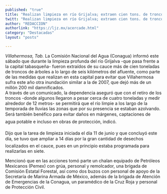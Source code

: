 ```yaml
---
published: "true"
title: "Realizan limpieza en río Grijalva; extraen cien tons. de troncos de árboles"
twitt: "Realizan limpieza en río Grijalva; extraen cien tons. de troncos de árboles"
author: "REDACCION"
authorlink: "https://ljz.mx/acercade.html"
category: "Destacadas"
layout: "posts"

---
```




*Villahermosa, Tab.* La Comisión Nacional del Agua (Conagua) informó este sábado que durante la limpieza profunda del río Grijalva -que pasa frente a la capital tabasqueña- fueron extraídos de su cauce más de cien toneladas de troncos de árboles a lo largo de seis kilómetros del afluente, como parte de las medidas que realizan en esta capital para evitar que Villahermosa sufra este año otra inundación similar a la de 2007, que dejó más de un millón 200 mil damnificados.  
  A través de un comunicado, la dependencia aseguró que con el retiro de los troncos -donde algunos llegaron a pesar cerca de cuatro toneladas y medir alrededor de 12 metros- se permitirá que el río limpie a los largo de la temporada de lluvias las zonas que por su presencia se estaban azolvando. Será también benéfico para evitar daños en márgenes, captaciones de agua potable e incluso en obras de protección, indicó.



  Dijo que la tarea de limpieza iniciada el día 11 de junio y que concluyó este día, se tuvo que ampliar a 14 días por la gran cantidad de desechos localizados en el cauce, pues en un principio estaba programada para realizarlas en siete.



  Mencionó que en las acciones tomó parte un chalan equipado de Petróleos Mexicanos (Pemex) con grúa, personal y remolcador, una brigada de Comisión Estatal Forestal, así como dos buzos con personal de apoyo de la Secretaría de Marina Armada de México, además de la brigada de Atención de Emergencias de la Conagua, un paramédico de la Cruz Roja y personal de Protección Civil.

